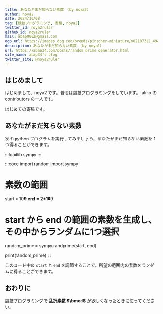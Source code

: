 ```yaml
---
title: あなたがまだ知らない素数　(by noya2)
author: noya2
date: 2024/10/08
tag: [競技プログラミング, 寄稿, noya2]
twitter_id: noya2ruler
github_id: noya2ruler
mail: abap0002@gmail.com
ogp_url: https://images.dog.ceo/breeds/pinscher-miniature/n02107312_4943.jpg
description: あなたがまだ知らない素数　(by noya2)
url: https://abap34.com/posts/random_prime_generator.html
site_name: abap34's blog
twitter_site: @noya2ruler
---
```



## はじめまして

はじめまして、noya2 です。普段は競技プログラミングをしています。 almo の contributors の一人です。

はじめての寄稿です。

## あなたがまだ知らない素数

次の python プログラムを実行してみましょう。あなたがまだ知らない素数を $1$ つ得ることができます。

:::loadlib
sympy
:::

:::code
import random
import sympy

# 素数の範囲
start = 10**9
end = 2*10**9

# start から end の範囲の素数を生成し、その中からランダムに1つ選択
random_prime = sympy.randprime(start, end)

print(random_prime)
:::

このコード中の `start` と `end` を調節することで、所望の範囲内の素数をランダムに得ることができます。

## おわりに

競技プログラミングで **乱択素数 $\bmod$** が欲しくなったときに使ってください。


